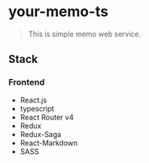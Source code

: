 # your-memo-ts
> This is simple memo web service.

## Stack

### Frontend
- React.js
- typescript
- React Router v4
- Redux
- Redux-Saga
- React-Markdown
- SASS
